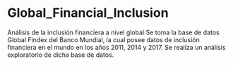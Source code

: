 # Global_Financial_Inclusion
Análisis de la inclusión financiera a nivel global
Se toma la base de datos Global Findex del Banco Mundial, la cual posee datos de inclusión financiera en el mundo en los años 2011, 2014 y 2017.
Se realiza un análisis exploratorio de dicha base de datos.
